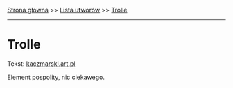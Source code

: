 [Strona głowna](../index.md) >> [Lista utworów](../list.md) >> [Trolle](602.md)

---

# Trolle

Tekst: [kaczmarski.art.pl](https://www.kaczmarski.art.pl/tworczosc/wiersze/trolle/)

Element pospolity, nic ciekawego.